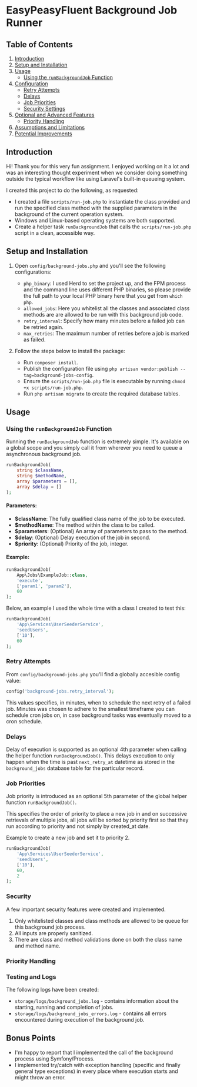 # EasyPeasyFluent Background Job Runner

## Table of Contents
1. [Introduction](#introduction)
2. [Setup and Installation](#setup-and-installation)
3. [Usage](#usage)
    - [Using the `runBackgroundJob` Function](#using-the-runbackgroundjob-function)
4. [Configuration](#configuration)
    - [Retry Attempts](#retry-attempts)
    - [Delays](#delays)
    - [Job Priorities](#job-priorities)
    - [Security Settings](#security-settings)
5. [Optional and Advanced Features](#optional-and-advanced-features)
    - [Priority Handling](#priority-handling)
6. [Assumptions and Limitations](#assumptions-and-limitations)
7. [Potential Improvements](#potential-improvements)

## Introduction

Hi! Thank you for this very fun assignment. I enjoyed working on it a lot and was an interesting thought experiment when we consider doing something outside the typical workflow like using Laravel's built-in queueing system.

I created this project to do the following, as requested:

* I created a file `scripts/run-job.php` to instantiate the class provided and run the specified class method with the supplied parameters in the background of the current operation system.
* Windows and Linux-based operating systems are both supported.
* Create a helper task `runBackgroundJob` that calls the `scripts/run-job.php` script in a clean, accessible way.

## Setup and Installation

1. Open `config/background-jobs.php` and you'll see the following configurations:
    - `php_binary`: I used Herd to set the project up, and the FPM process and the command line uses different PHP binaries, so please provide the full path to your local PHP binary here that you get from `which php`.
    - `allowed_jobs`: Here you whitelist all the classes and associated class methods are are allowed to be run with this background job code.
    - `retry_interval`: Specify how many minutes before a failed job can be retried again.
    - `max_retries`: The maximum number of retries before a job is marked as failed.

2. Follow the steps below to install the package:
    - Run `composer install`.
    - Publish the configuration file using `php artisan vendor:publish --tag=background-jobs-config`.
    - Ensure the `scripts/run-job.php` file is executable by running `chmod +x scripts/run-job.php`.
    - Run `php artisan migrate` to create the required database tables.

## Usage

### Using the `runBackgroundJob` Function

Running the `runBackgroundJob` function is extremely simple. It's available on a global scope and you simply call it from wherever you need to queue a asynchronous background job.

```php
runBackgroundJob(
    string $className,
    string $methodName,
    array $parameters = [],
    array $delay = []
);
```

#### Parameters:
- **$className**: The fully qualified class name of the job to be executed.
- **$methodName**: The method within the class to be called.
- **$parameters**: (Optional) An array of parameters to pass to the method.
- **$delay**: (Optional) Delay execution of the job in second.
- **$priority**: (Optional) Priority of the job, integer.

#### Example:

```php
runBackgroundJob(
    App\Jobs\ExampleJob::class,
    'execute',
    ['param1', 'param2'],
    60
);
```

Below, an example I used the whole time with a class I created to test this:

```php
runBackgroundJob(
    'App\Services\UserSeederService',
    'seedUsers',
    ['10'],
    60
);
```

### Retry Attempts

From `config/background-jobs.php` you'll find a globally accesible config value:
```php
config('background-jobs.retry_interval');
```

This values specifies, in minutes, when to schedule the next retry of a failed job. Minutes was chosen to adhere to the smallest timeframe you can schedule cron jobs on, in case background tasks was eventually moved to a cron schedule.

### Delays
Delay of execution is supported as an optional 4th parameter when calling the helper function `runBackgroundJob()`. This delays execution to only happen when the time is past `next_retry_at` datetime as stored in the `background_jobs` database table for the particular record.

### Job Priorities

Job priority is introduced as an optional 5th parameter of the global helper function `runBackgroundJob()`.

This specifies the order of priority to place a new job in and on successive retrievals of multiple jobs, all jobs will be sorted by priority first so that they run according to priority and not simply by created_at date.

Example to create a new job and set it to priority 2.

```php
runBackgroundJob(
    'App\Services\UserSeederService',
    'seedUsers',
    ['10'],
    60,
    2
);
```

### Security

A few important security features were created and implemented.

1. Only whitelisted classes and class methods are allowed to be queue for this background job process.
2. All inputs are properly sanitized.
3. There are class and method validations done on both the class name and method name.

### Priority Handling
<!-- Explain how priority handling works, if implemented. -->

### Testing and Logs

The following logs have been created:

- `storage/logs/background_jobs.log` - contains information about the starting, running and completion of jobs.
- `storage/logs/background_jobs_errors.log` - contains all errors encountered during execution of the background job.

## Bonus Points

- I'm happy to report that I implemented the call of the background process using Symfony/Process.
- I implemented try/catch with exception handling (specific and finally general type exceptions) in every place where execution starts and might throw an error.
